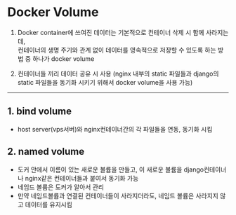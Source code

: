 # Docker Volume

1. Docker container에 쓰여진 데이터는 기본적으로 컨테이너 삭제 시 함께 사라지는데,  
컨테이너의 생명 주기와 관계 없이 데이터를 영속적으로 저장할 수 있도록 하는 방법 중 하나가 docker volume

2. 컨테이너들 끼리 데이터 공유 시 사용 (nginx 내부의 static 파일들과 django의 static 파일들을 동기화 시키기 위해서 docker volume을 사용 가능)

---
## 1. bind volume 
- host server(vps서버)와 nginx컨테이너간의 각 파일들을 연동, 동기화 시킴

## 2. named volume
- 도커 안에서 이름이 있는 새로운 볼륨을 만들고, 이 새로운 볼륨을 django컨테이너나 nginx같은 컨테이너들과 붙여서 동기화 가능
- 네임드 볼륨은 도커가 알아서 관리
- 만약 네임드볼륨과 연결된 컨테이너들이 사라지더라도, 네임드 볼륨은 사라지지 않고 데이터를 유지시킴
